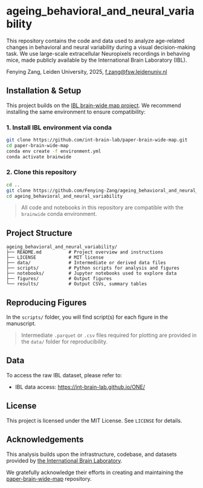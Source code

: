 # ageing_behavioral_and_neural_variability

This repository contains the code and data used to analyze age-related changes in behavioral and neural variability during a visual decision-making task. We use large-scale extracellular Neuropixels recordings in behaving mice, made publicly available by the International Brain Laboratory (IBL).

Fenying Zang, Leiden University, 2025, f.zang@fsw.leidenuniv.nl


## Installation & Setup

This project builds on the [IBL brain-wide map project](https://github.com/int-brain-lab/paper-brain-wide-map). We recommend installing the same environment to ensure compatibility:

### 1. Install IBL environment via conda

```bash
git clone https://github.com/int-brain-lab/paper-brain-wide-map.git
cd paper-brain-wide-map
conda env create -f environment.yml
conda activate brainwide
```

### 2. Clone this repository

```bash
cd ..
git clone https://github.com/Fenying-Zang/ageing_behavioral_and_neural_variability.git
cd ageing_behavioral_and_neural_variability
```

> All code and notebooks in this repository are compatible with the `brainwide` conda environment.

## Project Structure

```
ageing_behavioral_and_neural_variability/
├── README.md          # Project overview and instructions
├── LICENSE            # MIT license
├── data/              # Intermediate or derived data files
├── scripts/           # Python scripts for analysis and figures
├── notebooks/         # Jupyter notebooks used to explore data
├── figures/           # Output figures
└── results/           # Output CSVs, summary tables
```

## Reproducing Figures

In the `scripts/` folder, you will find script(s) for each figure in the manuscript.

> Intermediate `.parquet` or `.csv` files required for plotting are provided in the `data/` folder for reproducibility.

## Data

To access the raw IBL dataset, please refer to:

- IBL data access: https://int-brain-lab.github.io/ONE/

## License

This project is licensed under the MIT License. See `LICENSE` for details.

## Acknowledgements

This analysis builds upon the infrastructure, codebase, and datasets provided by [the International Brain Laboratory](https://www.internationalbrainlab.com/).

We gratefully acknowledge their efforts in creating and maintaining the [paper-brain-wide-map](https://github.com/int-brain-lab/paper-brain-wide-map) repository.
